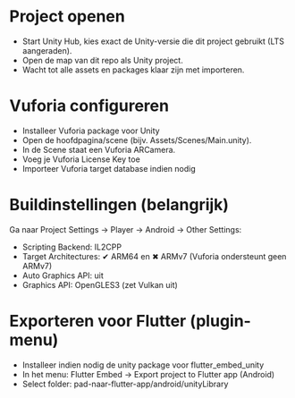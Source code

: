 # Project openen

- Start Unity Hub, kies exact de Unity-versie die dit project gebruikt (LTS aangeraden).
- Open de map van dit repo als Unity project.
- Wacht tot alle assets en packages klaar zijn met importeren.

# Vuforia configureren

- Installeer Vuforia package voor Unity
- Open de hoofdpagina/scene (bijv. Assets/Scenes/Main.unity).
- In de Scene staat een Vuforia ARCamera.
- Voeg je Vuforia License Key toe
- Importeer Vuforia target database indien nodig

# Buildinstellingen (belangrijk)

Ga naar Project Settings → Player → Android → Other Settings:

- Scripting Backend: IL2CPP
- Target Architectures: ✔ ARM64 en ✖ ARMv7 (Vuforia ondersteunt geen ARMv7)
- Auto Graphics API: uit
- Graphics API: OpenGLES3 (zet Vulkan uit)

# Exporteren voor Flutter (plugin-menu)

- Installeer indien nodig de unity package voor flutter_embed_unity
- In het menu: Flutter Embed → Export project to Flutter app (Android)
- Select folder: pad-naar-flutter-app/android/unityLibrary
